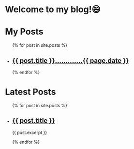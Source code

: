 # **Welcome to my blog!**😄

<h1>My Posts</h1>
<ul>
  {% for post in site.posts %}
    <li>
      <h2><a href="{{ post.url }}">{{ post.title }}.............{{ page.date }}</a></h2>
    </li>
  {% endfor %}
</ul>



<h1>Latest Posts</h1>

<ul>
  {% for post in site.posts %}
    <li>
      <h2><a href="{{ post.url }}">{{ post.title }}</a></h2>
      <p>{{ post.excerpt }}</p>
    </li>
  {% endfor %}
</ul>
